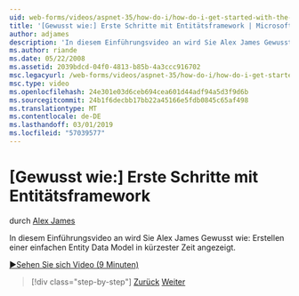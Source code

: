 ```yaml
---
uid: web-forms/videos/aspnet-35/how-do-i/how-do-i-get-started-with-the-entity-framework
title: '[Gewusst wie:] Erste Schritte mit Entitätsframework | Microsoft-Dokumentation'
author: adjames
description: 'In diesem Einführungsvideo an wird Sie Alex James Gewusst wie: Erstellen einer einfachen Entity Data Model in kürzester Zeit angezeigt.'
ms.author: riande
ms.date: 05/22/2008
ms.assetid: 2039bdcd-04f0-4813-b85b-4a3ccc916702
msc.legacyurl: /web-forms/videos/aspnet-35/how-do-i/how-do-i-get-started-with-the-entity-framework
msc.type: video
ms.openlocfilehash: 24e301e03d6ceb694cea601d44adf94a5d3f9d6b
ms.sourcegitcommit: 24b1f6decbb17bb22a45166e5fdb0845c65af498
ms.translationtype: MT
ms.contentlocale: de-DE
ms.lasthandoff: 03/01/2019
ms.locfileid: "57039577"
---
```

<a name="how-do-i-get-started-with-the-entity-framework"></a>[Gewusst wie:] Erste Schritte mit Entitätsframework
====================
durch [Alex James](https://github.com/adjames)

In diesem Einführungsvideo an wird Sie Alex James Gewusst wie: Erstellen einer einfachen Entity Data Model in kürzester Zeit angezeigt.

[&#9654;Sehen Sie sich Video (9 Minuten)](https://channel9.msdn.com/Blogs/ASP-NET-Site-Videos/how-do-i-get-started-with-the-entity-framework)

> [!div class="step-by-step"]
> [Zurück](how-do-i-converting-a-net-20-windows-forms-application-to-net-35.md)
> [Weiter](how-do-i-use-the-new-entity-data-source.md)
